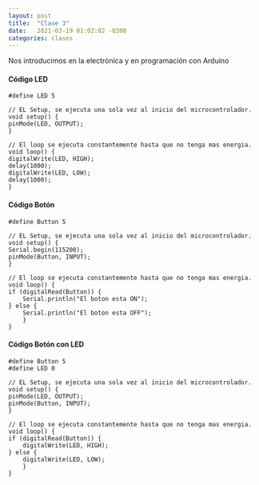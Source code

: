 ```yaml
---
layout: post
title:  "Clase 3"
date:   2021-03-19 01:02:02 -0300
categories: clases
---
```


Nos introducimos en la electrónica y en programación con Arduino


#### Código LED

    #define LED 5

    // EL Setup, se ejecuta una sola vez al inicio del microcontrolador.
    void setup() {
    pinMode(LED, OUTPUT);
    }

    // El loop se ejecuta constantemente hasta que no tenga mas energia.
    void loop() {
    digitalWrite(LED, HIGH);
    delay(1000);
    digitalWrite(LED, LOW);
    delay(1000);
    }

#### Código Botón

    #define Button 5

    // EL Setup, se ejecuta una sola vez al inicio del microcontrolador.
    void setup() {
    Serial.begin(115200);
    pinMode(Button, INPUT);
    }

    // El loop se ejecuta constantemente hasta que no tenga mas energia.
    void loop() {
    if (digitalRead(Button)) {
        Serial.println("El boton esta ON");
    } else {
        Serial.println("El boton esta OFF");
        }
    }

#### Código Botón con LED

    #define Button 5
    #define LED 0

    // EL Setup, se ejecuta una sola vez al inicio del microcontrolador.
    void setup() {
    pinMode(LED, OUTPUT);
    pinMode(Button, INPUT);
    }

    // El loop se ejecuta constantemente hasta que no tenga mas energia.
    void loop() {
    if (digitalRead(Button)) {
        digitalWrite(LED, HIGH);
    } else {
        digitalWrite(LED, LOW);
        }
    }
